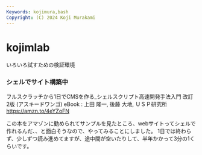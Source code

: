 ```yaml
---
Keywords: kojimura,bash
Copyright: (C) 2024 Koji Murakami
---
```


# kojimlab

いろいろ試すための検証環境

### シェルでサイト構築中

フルスクラッチから1日でCMSを作る_シェルスクリプト高速開発手法入門 改訂2版 (アスキードワンゴ) eBook : 上田 隆一, 後藤 大地, ＵＳＰ研究所
https://amzn.to/4eYZoFN

この本をアマゾンに勧められてサンプルを見たところ、webサイトってシェルで作れるんだ、、と面白そうなので、やってみることにしました。
1日では終わらず、少しずつ読み進めてますが、途中間が空いたりして、半年かかって3分の1くらいです。
